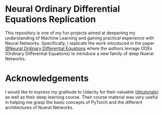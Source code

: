 # Neural Ordinary Differential Equations Replication

This repository is one of my fun projects aimed at deepening my understanding of Machine Learning and gaining practical experience with Neural Networks. Specifically, I replicate the work introduced in the paper [@Neural Ordinary Differential Equations](https://arxiv.org/pdf/1806.07366.pdf) where the authors levrage ODEs (Ordinary Differential Equations) to introduce a new family of deep Nueral Networks.

# Acknowledgements
I would like to express my gratitude to Udacity for their valuable ([@tutorials](https://github.com/udacity/deep-learning-v2-pytorch)) as well as their deep learning course. Their course material was very useful in helping me grasp the basic concepts of PyTorch and the different architectures of Nueral Networks.
